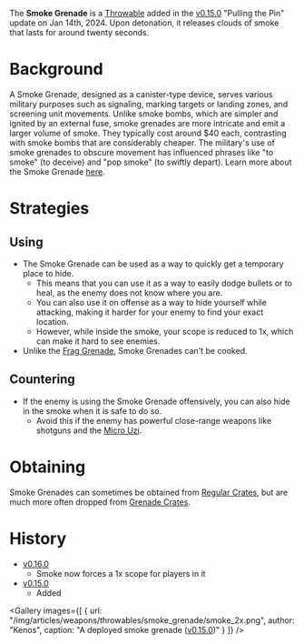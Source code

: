 The **Smoke Grenade** is a [Throwable](/throwables) added in the [v0.15.0](https://github.com/HasangerGames/suroi/releases/tag/v0.15.0) "Pulling the Pin" update on Jan 14th, 2024. Upon detonation, it releases clouds of smoke that lasts for around twenty seconds.

# Background
A Smoke Grenade, designed as a canister-type device, serves various military purposes such as signaling, marking targets or landing zones, and screening unit movements. Unlike smoke bombs, which are simpler and ignited by an external fuse, smoke grenades are more intricate and emit a larger volume of smoke. They typically cost around $40 each, contrasting with smoke bombs that are considerably cheaper. The military's use of smoke grenades to obscure movement has influenced phrases like "to smoke" (to deceive) and "pop smoke" (to swiftly depart). Learn more about the Smoke Grenade [here](https://en.wikipedia.org/wiki/Smoke_grenade).


# Strategies
## Using
- The Smoke Grenade can be used as a way to quickly get a temporary place to hide.
  - This means that you can use it as a way to easily dodge bullets or to heal, as the enemy does not know where you are.
  - You can also use it on offense as a way to hide yourself while attacking, making it harder for your enemy to find your exact location.
  - However, while inside the smoke, your scope is reduced to 1x, which can  make it hard to see enemies. 
- Unlike the [Frag Grenade](/weapons/throwables/frag_grenade), Smoke Grenades can't be cooked.

## Countering
- If the enemy is using the Smoke Grenade offensively, you can also hide in the smoke when it is safe to do so.
  - Avoid this if the enemy has powerful close-range weapons like shotguns and the [Micro Uzi](/weapons/guns/micro_uzi).

# Obtaining
Smoke Grenades can sometimes be obtained from [Regular Crates](/obstacles/regular_crate), but are much more often dropped from [Grenade Crates](/obstacles/grenade_crate).

# History
- [v0.16.0](https://github.com/HasangerGames/suroi/releases/tag/v0.16.0)
  - Smoke now forces a 1x scope for players in it
- [v0.15.0](https://github.com/HasangerGames/suroi/releases/tag/v0.15.0)
  - Added

<Gallery
  images={[
    {
      url: "/img/articles/weapons/throwables/smoke_grenade/smoke_2x.png",
      author: "Kenos",
      caption: "A deployed smoke grenade ([v0.15.0](https://github.com/HasangerGames/suroi/releases/tag/v0.15.0))"
    }
]}
/>
